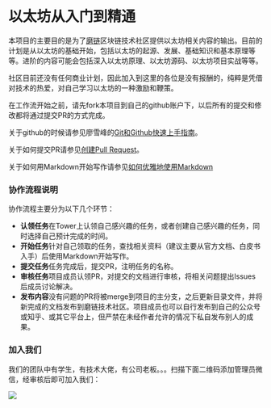 以太坊从入门到精通
=================

本项目的主要目的是为了[磨链](mochain.info)区块链技术社区提供以太坊相关内容的输出。目前的计划是从以太坊的基础开始，包括以太坊的起源、发展、基础知识和基本原理等等。进阶的内容可能会包括深入以太坊原理、以太坊源码、以太坊项目实战等等。

社区目前还没有任何商业计划，因此加入到这里的各位是没有报酬的，纯粹是凭借对技术的热爱，对自己学习以太坊的一种激励和鞭策。

在工作流开始之前，请先fork本项目到自己的github账户下，以后所有的提交和修改都将通过提交PR的方式完成。

关于github的时候请参见廖雪峰的[Git和Github快速上手指南](https://www.liaoxuefeng.com/wiki/0013739516305929606dd18361248578c67b8067c8c017b000/001373962845513aefd77a99f4145f0a2c7a7ca057e7570000)。

关于如何提交PR请参见[创建Pull Request](https://github.com/geeeeeeeeek/git-recipes/wiki/3.3-%E5%88%9B%E5%BB%BA-Pull-Request)。

关于如何用Markdown开始写作请参见[如何优雅地使用Markdown](http://daily.zhihu.com/story/9215495)

### 协作流程说明

协作流程主要分为以下几个环节：

- **认领任务**在Tower上认领自己感兴趣的任务，或者创建自己感兴趣的任务，同时选择自己预计完成的时间。
- **开始任务**针对自己领取的任务，查找相关资料（建议主要从官方文档、白皮书入手）后使用Markdown开始写作。
- **提交任务**任务完成后，提交PR，注明任务的名称。
- **审核任务**项目成员认领PR，对提交的文档进行审核，将相关问题提出Issues后成员讨论解决。
- **发布内容**没有问题的PR将被merge到项目的主分支，之后更新目录文件，并将新完成的文档发布到磨链技术社区。项目成员也可以自行发布到自己的公众号或知乎、或其它平台上，但严禁在未经作者允许的情况下私自发布别人的成果。

### 加入我们

我们的团队中有学生，有技术大佬，有公司老板。。。扫描下面二维码添加管理员微信，经审核后即可加入我们：

![](http://7sbld9.com1.z0.glb.clouddn.com/WechatIMG56.jpeg) 
